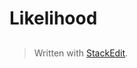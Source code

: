 
# Likelihood
## 


> Written with [StackEdit](https://stackedit.io/).
<!--stackedit_data:
eyJoaXN0b3J5IjpbLTEwNTkyOTkzNDNdfQ==
-->